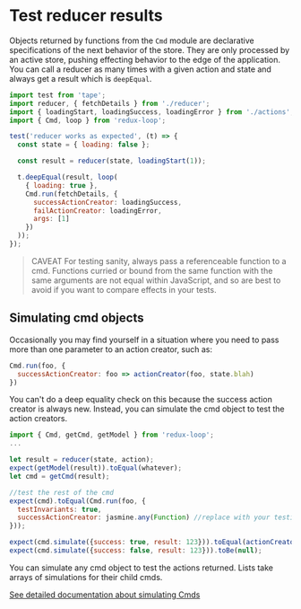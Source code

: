 # Test reducer results

Objects returned by functions from the `Cmd` module are declarative
specifications of the next behavior of the store. They are only processed by
an active store, pushing effecting behavior to the edge of the application.
You can call a reducer as many times with a given action and state and always
get a result which is `deepEqual`.

```js
import test from 'tape';
import reducer, { fetchDetails } from './reducer';
import { loadingStart, loadingSuccess, loadingError } from './actions';
import { Cmd, loop } from 'redux-loop';

test('reducer works as expected', (t) => {
  const state = { loading: false };

  const result = reducer(state, loadingStart(1));

  t.deepEqual(result, loop(
    { loading: true },
    Cmd.run(fetchDetails, {
      successActionCreator: loadingSuccess,
      failActionCreator: loadingError,
      args: [1]
    })
  ));
});
```

> CAVEAT
> For testing sanity, always pass a referenceable function to a cmd.
> Functions curried or bound from the same function with the same arguments are
> not equal within JavaScript, and so are best to avoid if you want to compare
> effects in your tests.

## Simulating cmd objects

Occasionally you may find yourself in a situation where you need to pass more
than one parameter to an action creator, such as:

```js
Cmd.run(foo, {
  successActionCreator: foo => actionCreator(foo, state.blah)
})
```

You can't do a deep equality check on this because the success action creator
is always new. Instead, you can simulate the cmd object to test the action creators.

```js
import { Cmd, getCmd, getModel } from 'redux-loop';
...

let result = reducer(state, action);
expect(getModel(result)).toEqual(whatever);
let cmd = getCmd(result);

//test the rest of the cmd
expect(cmd).toEqual(Cmd.run(foo, {
  testInvariants: true,
  successActionCreator: jasmine.any(Function) //replace with your testing library's equivalent matcher
}));

expect(cmd.simulate({success: true, result: 123})).toEqual(actionCreator(123, state.blah));
expect(cmd.simulate({success: false, result: 123})).toBe(null);

```

You can simulate any cmd object to test the actions returned. Lists take
arrays of simulations for their child cmds.

[See detailed documentation about simulating Cmds](/docs/api-docs/cmds.md)
